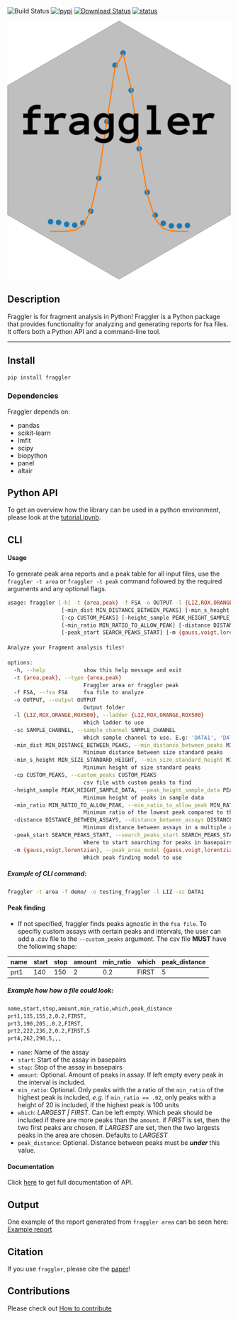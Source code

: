 ![Build Status](https://github.com/clinical-genomics-umea/fraggler/actions/workflows/pdoc.yaml/badge.svg)
[![!pypi](https://img.shields.io/pypi/v/fraggler?color=cyan)](https://pypi.org/project/fraggler/)
[![Download Status](https://static.pepy.tech/badge/fraggler)](https://pypi.python.org/pypi/fraggler/)
[![status](https://joss.theoj.org/papers/81151fc975a2a38308643c816df4a029/status.svg)](https://joss.theoj.org/papers/81151fc975a2a38308643c816df4a029)

![logo](examples/logo.png)

## Description
Fraggler is for fragment analysis in Python!
Fraggler is a Python package that provides functionality for analyzing and generating reports for fsa files. It offers both a Python API and a command-line tool.

----------------

## Install

```bash
pip install fraggler
```

### Dependencies
Fraggler depends on:
- pandas
- scikit-learn
- lmfit
- scipy
- biopython
- panel
- altair

## Python API

To get an overview how the library can be used in a python environment, please look at the [tutorial.ipynb](demo/tutorial.ipynb).


## CLI

#### Usage
To generate peak area reports and a peak table for all input files, use the `fraggler -t area` or `fraggler -t peak` command followed by the required arguments and any optional flags.

```bash
usage: fraggler [-h] -t {area,peak} -f FSA -o OUTPUT -l {LIZ,ROX,ORANGE,ROX500} -sc SAMPLE_CHANNEL
                 [-min_dist MIN_DISTANCE_BETWEEN_PEAKS] [-min_s_height MIN_SIZE_STANDARD_HEIGHT]
                 [-cp CUSTOM_PEAKS] [-height_sample PEAK_HEIGHT_SAMPLE_DATA]
                 [-min_ratio MIN_RATIO_TO_ALLOW_PEAK] [-distance DISTANCE_BETWEEN_ASSAYS]
                 [-peak_start SEARCH_PEAKS_START] [-m {gauss,voigt,lorentzian}]

Analyze your Fragment analysis files!

options:
  -h, --help            show this help message and exit
  -t {area,peak}, --type {area,peak}
                        Fraggler area or fraggler peak
  -f FSA, --fsa FSA     fsa file to analyze
  -o OUTPUT, --output OUTPUT
                        Output folder
  -l {LIZ,ROX,ORANGE,ROX500}, --ladder {LIZ,ROX,ORANGE,ROX500}
                        Which ladder to use
  -sc SAMPLE_CHANNEL, --sample_channel SAMPLE_CHANNEL
                        Which sample channel to use. E.g: 'DATA1', 'DATA2'...
  -min_dist MIN_DISTANCE_BETWEEN_PEAKS, --min_distance_between_peaks MIN_DISTANCE_BETWEEN_PEAKS
                        Minimum distance between size standard peaks
  -min_s_height MIN_SIZE_STANDARD_HEIGHT, --min_size_standard_height MIN_SIZE_STANDARD_HEIGHT
                        Minimun height of size standard peaks
  -cp CUSTOM_PEAKS, --custom_peaks CUSTOM_PEAKS
                        csv file with custom peaks to find
  -height_sample PEAK_HEIGHT_SAMPLE_DATA, --peak_height_sample_data PEAK_HEIGHT_SAMPLE_DATA
                        Minimum height of peaks in sample data
  -min_ratio MIN_RATIO_TO_ALLOW_PEAK, --min_ratio_to_allow_peak MIN_RATIO_TO_ALLOW_PEAK
                        Minimum ratio of the lowest peak compared to the heighest peak in the assay
  -distance DISTANCE_BETWEEN_ASSAYS, --distance_between_assays DISTANCE_BETWEEN_ASSAYS
                        Minimum distance between assays in a multiple assay experiment
  -peak_start SEARCH_PEAKS_START, --search_peaks_start SEARCH_PEAKS_START
                        Where to start searching for peaks in basepairs
  -m {gauss,voigt,lorentzian}, --peak_area_model {gauss,voigt,lorentzian}
                        Which peak finding model to use
```

##### Example of CLI command:
```bash
fraggler -t area -f demo/ -o testing_fraggler -l LIZ -sc DATA1
```

#### Peak finding
- If not specified, fraggler finds peaks agnostic in the `fsa file`. To specifiy custom assays with certain peaks and intervals, the user can add a .csv file to the `--custom_peaks` argument. The csv file **MUST** have the following shape:

| name | start | stop | amount | min_ratio | which | peak_distance |
|------|-------|------|--------|-----------|-------|---------------|
| prt1 | 140   | 150  | 2      | 0.2       | FIRST | 5             |

##### Example how how a file could look:
```txt 
name,start,stop,amount,min_ratio,which,peak_distance
prt1,135,155,2,0.2,FIRST,
prt3,190,205,,0.2,FIRST,
prt2,222,236,2,0.2,FIRST,5
prt4,262,290,5,,,
```

- `name`: Name of the assay
- `start`: Start of the assay in basepairs
- `stop`: Stop of the assay in basepairs
- `amount`: Optional. Amount of peaks in assay. If left empty every peak in the interval is included. 
- `min_ratio`: Optional. Only peaks with the a ratio of the `min_ratio` of the highest peak is included, *e.g.* if `min_ratio == .02`, only peaks with a height of 20 is included, if the highest peak is 100 units
- `which`: *LARGEST | FIRST*. Can be left empty. Which peak should be included if there are more peaks than the `amount`. if *FIRST* is set, then the two first peaks are chosen. If *LARGEST* are set, then the two largests peaks in the area are chosen. Defaults to *LARGEST*
- `peak_distance`: Optional. Distance between peaks must be ***under*** this value.


#### Documentation
Click [here](https://clinical-genomics-umea.github.io/fraggler/fraggler/fraggler.html) to get full documentation of API.

## Output
One example of the report generated from `fraggler area` can be seen here: [Example report](examples/multiplex_fraggler_area.html)

## Citation
If you use `fraggler`, please cite the [paper](https://joss.theoj.org/papers/10.21105/joss.06869)!

## Contributions
Please check out [How to contribute](CONTRIBUTION.md)
